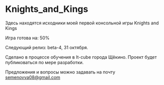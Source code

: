 # Knights_and_Kings
Здесь находятся исходники моей первой консольной игры Knights and Kings

Игра готова на: 50%

Следующий релиз: beta-4, 31 октября. 

Сделано в процессе обучения в It-cube города Щёкино. 
Проект будет публиковаться по мере разработки.

Предложения и вопросы можно задавать на почту semenovva08@gmail.com
